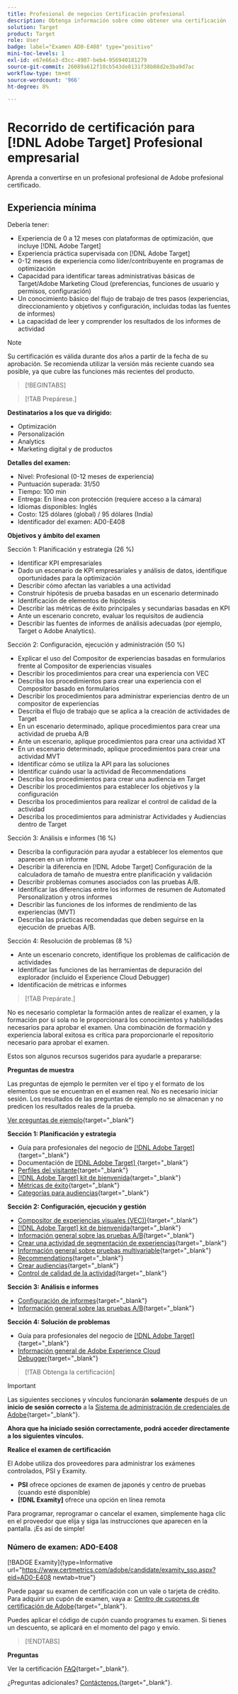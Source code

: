 ```yaml
---
title: Profesional de negocios Certificación profesional
description: Obtenga información sobre cómo obtener una certificación [!DNL Adobe Target] Profesional de negocios.
solution: Target
product: Target
role: User
badge: label="Examen AD0-E408" type="positivo"
mini-toc-levels: 1
exl-id: e67e66a3-d3cc-4907-beb4-956940181279
source-git-commit: 26089a612f10cb543de8131f38b08d2e3ba9d7ac
workflow-type: tm+mt
source-wordcount: '966'
ht-degree: 8%

---
```


# Recorrido de certificación para [!DNL Adobe Target] Profesional empresarial

Aprenda a convertirse en un profesional profesional de Adobe profesional certificado.

## Experiencia mínima

Debería tener:

* Experiencia de 0 a 12 meses con plataformas de optimización, que incluye [!DNL Adobe Target]
* Experiencia práctica supervisada con [!DNL Adobe Target]
* 0-12 meses de experiencia como líder/contribuyente en programas de optimización
* Capacidad para identificar tareas administrativas básicas de Target/Adobe Marketing Cloud (preferencias, funciones de usuario y permisos, configuración)
* Un conocimiento básico del flujo de trabajo de tres pasos (experiencias, direccionamiento y objetivos y configuración, incluidas todas las fuentes de informes)
* La capacidad de leer y comprender los resultados de los informes de actividad

>[!NOTE]
>
>Su certificación es válida durante dos años a partir de la fecha de su aprobación. Se recomienda utilizar la versión más reciente cuando sea posible, ya que cubre las funciones más recientes del producto.

>[!BEGINTABS]

>[!TAB Prepárese.]

**Destinatarios a los que va dirigido:**

* Optimización
* Personalización
* Analytics
* Marketing digital y de productos

**Detalles del examen:**

* Nivel: Profesional (0-12 meses de experiencia)
* Puntuación superada: 31/50
* Tiempo: 100 min
* Entrega: En línea con protección (requiere acceso a la cámara)
* Idiomas disponibles: Inglés
* Costo: 125 dólares (global) / 95 dólares (India)
* Identificador del examen: AD0-E408

**Objetivos y ámbito del examen**

Sección 1: Planificación y estrategia (26 %)

* Identificar KPI empresariales
* Dado un escenario de KPI empresariales y análisis de datos, identifique oportunidades para la optimización
* Describir cómo afectan las variables a una actividad
* Construir hipótesis de prueba basadas en un escenario determinado
* Identificación de elementos de hipótesis
* Describir las métricas de éxito principales y secundarias basadas en KPI
* Ante un escenario concreto, evaluar los requisitos de audiencia
* Describir las fuentes de informes de análisis adecuadas (por ejemplo, Target o Adobe Analytics).

Sección 2: Configuración, ejecución y administración (50 %)

* Explicar el uso del Compositor de experiencias basadas en formularios frente al Compositor de experiencias visuales
* Describir los procedimientos para crear una experiencia con VEC
* Describa los procedimientos para crear una experiencia con el Compositor basado en formularios
* Describir los procedimientos para administrar experiencias dentro de un compositor de experiencias
* Describa el flujo de trabajo que se aplica a la creación de actividades de Target
* En un escenario determinado, aplique procedimientos para crear una actividad de prueba A/B
* Ante un escenario, aplique procedimientos para crear una actividad XT
* En un escenario determinado, aplique procedimientos para crear una actividad MVT
* Identificar cómo se utiliza la API para las soluciones
* Identificar cuándo usar la actividad de Recommendations
* Describa los procedimientos para crear una audiencia en Target
* Describir los procedimientos para establecer los objetivos y la configuración
* Describa los procedimientos para realizar el control de calidad de la actividad
* Describa los procedimientos para administrar Actividades y Audiencias dentro de Target

Sección 3: Análisis e informes (16 %)

* Describa la configuración para ayudar a establecer los elementos que aparecen en un informe
* Describir la diferencia en [!DNL Adobe Target] Configuración de la calculadora de tamaño de muestra entre planificación y validación
* Describir problemas comunes asociados con las pruebas A/B.
* Identificar las diferencias entre los informes de resumen de Automated Personalization y otros informes
* Describir las funciones de los informes de rendimiento de las experiencias (MVT)
* Describa las prácticas recomendadas que deben seguirse en la ejecución de pruebas A/B.

Sección 4: Resolución de problemas (8 %)

* Ante un escenario concreto, identifique los problemas de calificación de actividades
* Identificar las funciones de las herramientas de depuración del explorador (incluido el Experience Cloud Debugger)
* Identificación de métricas e informes

>[!TAB Prepárate.]

No es necesario completar la formación antes de realizar el examen, y la formación por sí sola no le proporcionará los conocimientos y habilidades necesarios para aprobar el examen. Una combinación de formación y experiencia laboral exitosa es crítica para proporcionarle el repositorio necesario para aprobar el examen.

Estos son algunos recursos sugeridos para ayudarle a prepararse:

**Preguntas de muestra**

Las preguntas de ejemplo le permiten ver el tipo y el formato de los elementos que se encuentran en el examen real. No es necesario iniciar sesión. Los resultados de las preguntas de ejemplo no se almacenan y no predicen los resultados reales de la prueba.

[Ver preguntas de ejemplo](https://scorpion.caveon.com/launchpad/ad0-e408-adobe-target-business-practitioner-professional-copy-5axknr){target="_blank"}

**Sección 1: Planificación y estrategia**

* Guía para profesionales del negocio de [[!DNL Adobe Target] ](https://experienceleague.adobe.com/docs/target/using/target-home.html?lang=es){target="_blank"}
* Documentación de [[!DNL Adobe Target] ](https://experienceleague.adobe.com/docs/target.html?lang=en){target="_blank"}
* [Perfiles del visitante](https://experienceleague.adobe.com/docs/target/using/audiences/visitor-profiles/visitor-profile.html?lang=es){target="_blank"}
* [[!DNL Adobe Target] kit de bienvenida](https://experienceleague.adobe.com/docs/target/using/introduction/welcome/target-welcome-kit.html?lang=en){target="_blank"}
* [Métricas de éxito](https://experienceleague.adobe.com/docs/target/using/activities/success-metrics/success-metrics.html?lang=en){target="_blank"}
* [Categorías para audiencias](https://experienceleague.adobe.com/docs/target/using/audiences/create-audiences/categories-audiences/target-rules.html?lang=en){target="_blank"}

**Sección 2: Configuración, ejecución y gestión**

* [Compositor de experiencias visuales (VEC))](https://experienceleague.adobe.com/docs/target/using/experiences/vec/visual-experience-composer.html?lang=en){target="_blank"}
* [[!DNL Adobe Target] kit de bienvenida](https://experienceleague.adobe.com/docs/target/using/introduction/welcome/target-welcome-kit.html?lang=en){target="_blank"}
* [Información general sobre las pruebas A/B](https://experienceleague.adobe.com/docs/target/using/activities/abtest/test-ab.html?lang=en){target="_blank"}
* [Crear una actividad de segmentación de experiencias](https://experienceleague.adobe.com/docs/target/using/activities/experience-targeting/create-targeting/xt-create.html?lang=en){target="_blank"}
* [Información general sobre pruebas multivariable](https://experienceleague.adobe.com/docs/target/using/activities/multivariate-test/multivariate-testing.html?lang=en){target="_blank"}
* [Recommendations](https://experienceleague.adobe.com/docs/target/using/recommendations/recommendations.html?lang=en){target="_blank"}
* [Crear audiencias](https://experienceleague.adobe.com/docs/target/using/audiences/create-audiences/audiences.html?lang=es){target="_blank"}
* [Control de calidad de la actividad](https://experienceleague.adobe.com/docs/target/using/activities/activity-qa/activity-qa.html?lang=en){target="_blank"}

**Sección 3: Análisis e informes**

* [Configuración de informes](https://experienceleague.adobe.com/docs/target/using/reports/settings/report-settings.html?lang=en){target="_blank"}
* [Información general sobre las pruebas A/B](https://experienceleague.adobe.com/docs/target/using/activities/abtest/test-ab.html?lang=en){target="_blank"}

**Sección 4: Solución de problemas**

* Guía para profesionales del negocio de [[!DNL Adobe Target] ](https://experienceleague.adobe.com/docs/target/using/target-home.html?lang=es){target="_blank"}
* [Información general de Adobe Experience Cloud Debugger](https://experienceleague.adobe.com/docs/debugger/using/experience-cloud-debugger.html?lang=es){target="_blank"}

>[!TAB Obtenga la certificación]

>[!IMPORTANT]
>
>Las siguientes secciones y vínculos funcionarán **solamente**  después de un **inicio de sesión correcto** a la [Sistema de administración de credenciales de Adobe](http://www.certmetrics.com/adobe){target="_blank"}.

**Ahora que ha iniciado sesión correctamente, podrá acceder directamente a los siguientes vínculos.**

**Realice el examen de certificación**

El Adobe utiliza dos proveedores para administrar los exámenes controlados, PSI y Examity.

* **PSI** ofrece opciones de examen de japonés y centro de pruebas (cuando esté disponible)
* **[!DNL Examity]** ofrece una opción en línea remota

Para programar, reprogramar o cancelar el examen, simplemente haga clic en el proveedor que elija y siga las instrucciones que aparecen en la pantalla. ¡Es así de simple!

### Número de examen: AD0-E408

[!BADGE Examity]{type=Informative url="https://www.certmetrics.com/adobe/candidate/examity_sso.aspx?eid=AD0-E408 newtab=true"}

Puede pagar su examen de certificación con un vale o tarjeta de crédito. Para adquirir un cupón de examen, vaya a: [Centro de cupones de certificación de Adobe](https://market.xvoucher.com/adobe/global){target="_blank"}.

Puedes aplicar el código de cupón cuando programes tu examen. Si tienes un descuento, se aplicará en el momento del pago y envío.

>[!ENDTABS]

**Preguntas**

Ver la certificación [FAQ](https://experienceleague.adobe.com/docs/certification/certification/faq.html?lang=en){target="_blank"}.

¿Preguntas adicionales? [Contáctenos.](mailto:certif@adobe.com){target="_blank"}.
